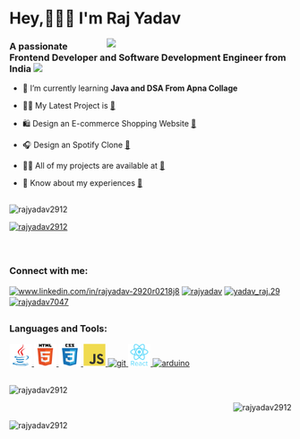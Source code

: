 <h1 align="left">Hey,🧑🏻‍💻 I'm Raj Yadav</h1>
<img align='right' src="https://media.giphy.com/media/M9gbBd9nbDrOTu1Mqx/giphy.gif" width="330">

<h3 align="left">A passionate Frontend Developer and Software Development Engineer from India <img src="https://media.giphy.com/media/WUlplcMpOCEmTGBtBW/giphy.gif" width="30"> 
</em></h3>

- 🌱 I’m currently learning **Java and DSA From Apna Collage**
  
- 👨‍💻 My Latest Project is <a href='https://rajyadav2912.github.io/Raj_Portfolio_2920'>🔗</a>

- 🛍 Design an E-commerce Shopping Website <a href='https://e-commerce-shopping-website-29.netlify.app'>🔗</a>

- 🎧 Design an Spotify Clone <a href='https://rajyadav2912.github.io/Spotify_Clone/'>🔗</a>
  
- 👨‍💻 All of my projects are available at <a href='https://rajyadav2912.github.io/Raj_Portfolio_2920'>🔗</a>

- 📄 Know about my experiences <a href='https://drive.google.com/file/d/1g_5Xw7dfygKwfaJa6N9LCg36MWV_2cHT/view?usp=sharing'>🔗</a>

## 
<p align="left"> <img src="https://komarev.com/ghpvc/?username=rajyadav2912&label=Profile%20views&color=0e75b6&style=flat" alt="rajyadav2912" /> </p>

<p align="left"> <a href="https://github.com/ryo-ma/github-profile-trophy"><img src="https://github-profile-trophy.vercel.app/?username=rajyadav2912" alt="rajyadav2912" /></a> </p>

<p align="left"> <a href="https://twitter.com/" target="blank"><img src="https://img.shields.io/twitter/follow/?logo=twitter&style=for-the-badge" alt="" /></a> </p>

##
<h3 align="left">Connect with me:</h3>
<p align="left">
<a href="https://www.linkedin.com/in/rajyadav-2920r0218j8/" target="_blank"><img align="center" src="https://raw.githubusercontent.com/rahuldkjain/github-profile-readme-generator/master/src/images/icons/Social/linked-in-alt.svg" alt="www.linkedin.com/in/rajyadav-2920r0218j8" height="30" width="40" /></a>     <a href="https://fb.com/rajyadav" target="_blank"><img align="center" src="https://raw.githubusercontent.com/rahuldkjain/github-profile-readme-generator/master/src/images/icons/Social/facebook.svg" alt="rajyadav" height="30" width="40" /></a>     <a href="https://instagram.com/yadav_raj.29" target="_blank"><img align="center" src="https://raw.githubusercontent.com/rahuldkjain/github-profile-readme-generator/master/src/images/icons/Social/instagram.svg" alt="yadav_raj.29" height="30" width="40" /></a>     <a href="https://www.leetcode.com/rajyadav7047" target="_blank"><img align="center" src="https://raw.githubusercontent.com/rahuldkjain/github-profile-readme-generator/master/src/images/icons/Social/leet-code.svg" alt="rajyadav7047" height="30" width="40" /></a> </p>

##
<h3 align="left">Languages and Tools:</h3>
<p align="left">  
  <a href="https://www.java.com" target="_blank" rel="noreferrer"> <img src="https://raw.githubusercontent.com/devicons/devicon/master/icons/java/java-original.svg" alt="java" width="40" height="40"/> </a> 
  <a href="https://www.w3.org/html/" target="_blank" rel="noreferrer"> <img src="https://raw.githubusercontent.com/devicons/devicon/master/icons/html5/html5-original-wordmark.svg" alt="html5" width="40" height="40"/> </a> 
    <a href="https://www.w3schools.com/css/" target="_blank" rel="noreferrer"> <img src="https://raw.githubusercontent.com/devicons/devicon/master/icons/css3/css3-original-wordmark.svg" alt="css3" width="40" height="40"/> </a>
   <a href="https://developer.mozilla.org/en-US/docs/Web/JavaScript" target="_blank" rel="noreferrer"> <img src="https://raw.githubusercontent.com/devicons/devicon/master/icons/javascript/javascript-original.svg" alt="javascript" width="40" height="40"/> </a> 
   <a href="https://git-scm.com/" target="_blank" rel="noreferrer"> <img src="https://www.vectorlogo.zone/logos/git-scm/git-scm-icon.svg" alt="git" width="40" height="40"/> </a> 
      <a href="https://reactjs.org/" target="_blank" rel="noreferrer"> <img src="https://raw.githubusercontent.com/devicons/devicon/master/icons/react/react-original-wordmark.svg" alt="react" width="40" height="40"/> </a> 
   <a href="https://www.arduino.cc/" target="_blank" rel="noreferrer"> <img src="https://cdn.worldvectorlogo.com/logos/arduino-1.svg" alt="arduino" width="40" height="40"/> </a>
  </p>


##
<p><img align="center" src="https://github-readme-stats.vercel.app/api/top-langs?username=rajyadav2912&show_icons=true&locale=en&layout=compact" alt="rajyadav2912"/></p>
<p>&nbsp;<img align="right" src="https://github-readme-stats.vercel.app/api?username=rajyadav2912&show_icons=true&locale=en" alt="rajyadav2912"/></p>
<p><img align="center" src="https://github-readme-streak-stats.herokuapp.com/?user=rajyadav2912&" alt="rajyadav2912" /></p>


